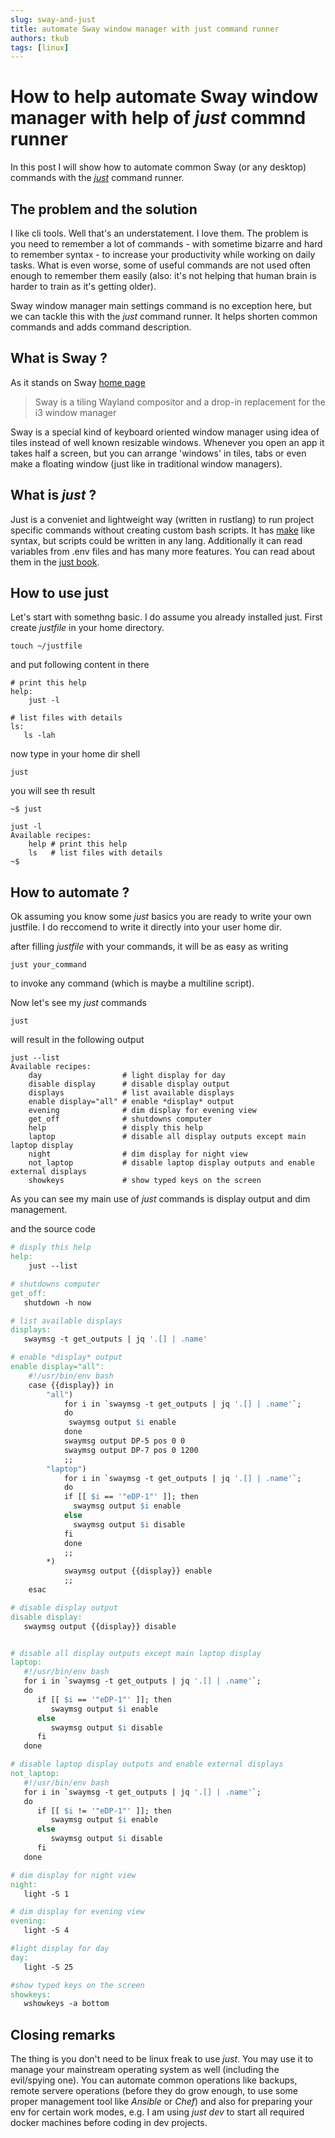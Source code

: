```yaml
---
slug: sway-and-just
title: automate Sway window manager with just command runner
authors: tkub
tags: [linux]
---
```


# How to help automate Sway window manager with help of *just* commnd runner

In this post I will show how to automate common Sway (or any desktop) commands with the [*just*](https://just.systems/man/en/) command runner.

<!-- truncate -->

## The problem and the solution

I like cli tools. Well that's an understatement. I love them. The problem is you need to remember a lot of commands - with sometime bizarre and hard to remember syntax - to increase your productivity while working on daily tasks. What is even worse, some of useful commands are not used often enough to remember them easily (also: it's not helping that human brain is harder to train as it's getting older).

Sway window manager main settings command is no exception here, but we can tackle this with the *just* command runner. It helps shorten common commands and adds command description.


## What is Sway ?

As it stands on Sway [home page](https://swaywm.org/) 

> Sway is a tiling Wayland compositor and a drop-in replacement for the i3 window manager

Sway is a special kind of keyboard oriented window manager using idea of tiles instead of well known resizable windows. Whenever you open an app it takes half a screen, but you can arrange 'windows' in tiles, tabs or even make a floating window (just like in traditional window managers).


## What is *just* ?

Just is a conveniet and lightweight way (written in rustlang) to run project specific commands without creating custom bash scripts. It has [make](https://www.gnu.org/software/make/manual/make.html#Simple-Makefile) like syntax, 
but scripts could be written in any lang. Additionally it can read variables from .env files and has many more features. You can read about them in the [just book](https://github.com/casey/just).

## How to use just

Let's start with somethng basic. I do assume you already installed just. 
First create *justfile* in your home directory.

```shell
touch ~/justfile
```
and put following content in there

```code
# print this help
help:
    just -l

# list files with details
ls:
   ls -lah

```
now type in your home dir shell

```shell
just
```

you will see th result

```shell
~$ just

just -l
Available recipes:
    help # print this help
    ls   # list files with details
~$ 
```

## How to automate ?

Ok assuming you know some *just* basics you are ready to write your own justfile. I do reccomend to write it directly into your user home dir.

after filling *justfile*  with your commands, it will be as easy as writing

```shell
just your_command
```

to invoke any command (which is maybe a multiline script).


Now let's see my *just* commands

```shell
just
```

will result in the following output

```shell
just --list
Available recipes:
    day                  # light display for day
    disable display      # disable display output
    displays             # list available displays
    enable display="all" # enable *display* output
    evening              # dim display for evening view
    get_off              # shutdowns computer
    help                 # disply this help
    laptop               # disable all display outputs except main laptop display
    night                # dim display for night view
    not_laptop           # disable laptop display outputs and enable external displays
    showkeys             # show typed keys on the screen
```

As you can see my main use of *just* commands is display output and dim management.

and the source code

```Makefile
# disply this help
help:
    just --list

# shutdowns computer
get_off:
   shutdown -h now

# list available displays
displays:
   swaymsg -t get_outputs | jq '.[] | .name'

# enable *display* output
enable display="all":
    #!/usr/bin/env bash
    case {{display}} in
        "all")
            for i in `swaymsg -t get_outputs | jq '.[] | .name'`;
            do
             swaymsg output $i enable
            done
            swaymsg output DP-5 pos 0 0
            swaymsg output DP-7 pos 0 1200
            ;;
        "laptop")
            for i in `swaymsg -t get_outputs | jq '.[] | .name'`;
            do
            if [[ $i == '"eDP-1"' ]]; then
              swaymsg output $i enable
            else
              swaymsg output $i disable
            fi
            done
            ;;
        *)
            swaymsg output {{display}} enable
            ;;
    esac

# disable display output
disable display:
   swaymsg output {{display}} disable


# disable all display outputs except main laptop display
laptop:
   #!/usr/bin/env bash
   for i in `swaymsg -t get_outputs | jq '.[] | .name'`;
   do
      if [[ $i == '"eDP-1"' ]]; then
         swaymsg output $i enable
      else
         swaymsg output $i disable
      fi
   done

# disable laptop display outputs and enable external displays
not_laptop:
   #!/usr/bin/env bash
   for i in `swaymsg -t get_outputs | jq '.[] | .name'`;
   do
      if [[ $i != '"eDP-1"' ]]; then
         swaymsg output $i enable
      else
         swaymsg output $i disable
      fi
   done

# dim display for night view
night:
   light -S 1

# dim display for evening view
evening:
   light -S 4

#light display for day
day:
   light -S 25

#show typed keys on the screen
showkeys:
   wshowkeys -a bottom

```

## Closing remarks

The thing is you don't need to be linux freak to use *just*. You may use it to manage your mainstream operating system as well (including the evil/spying one). You can automate common operations like backups, remote servere operations (before  they do grow enough, to use some proper management tool like *Ansible* or *Chef*) and also for  preparing your env for certain work modes, e.g. I am using *just dev* to start all required docker machines before coding in dev projects.

